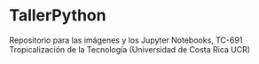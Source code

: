 # TallerPython
Repositorio para las imágenes y los Jupyter Notebooks, TC-691 Tropicalización de la Tecnología (Universidad de Costa Rica UCR)
